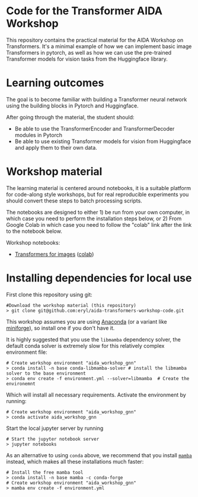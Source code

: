Code for the Transformer AIDA Workshop
===================================================

This repository contains the practical material for the AIDA Workshop on Transformers. It's a minimal example of how we can implement basic image Transformers in pytorch, as well as how we can use the pre-trained Transformer models for vision tasks from the Huggingface library.

Learning outcomes
=================
The goal is to become familiar with building a Transformer neural network using the building blocks in Pytorch and Huggingface. 

After going  through the material, the student should:
 - Be able to use the TransformerEncoder and TransformerDecoder modules in Pytorch
 - Be able to use existing Transformer models for vision from Huggingface and apply them to their own data.


Workshop material
=================

The learning material is centered around notebooks, it is a suitable platform for code-along style workshops, but for real reproducible experiments you should convert these steps to batch processing scripts.

The notebooks are designed to either 1) be run from your own computer, in which case you need to perform the installation steps below, or 2) From Google Colab in which case you need to follow the "colab" link after the link to the notebook below.

Workshop notebooks:
 - [Transformers for images](notebooks/transformers_for_images.ipynb) ([colab](https://colab.research.google.com/github/eryl/aida-transformers-workshop-code/blob/main/notebooks/transformers_for_images.ipynb))
 
Installing dependencies for local use
=====================================
First clone this repository using git:

```shell
#Download the workshop material (this repository)
> git clone git@github.com:eryl/aida-transformers-workshop-code.git
```
This workshop assumes you are using [Anaconda](https://www.anaconda.com/) (or a variant like [miniforge](https://github.com/conda-forge/miniforge)), so install one if you don't have it. 

It is highly suggested that you use the `libmamba` dependency solver, the default conda solver is extremely slow for this relatively complex environment file:

```shell
# Create workshop environment "aida_workshop_gnn"
> conda install -n base conda-libmamba-solver # install the libmamba solver to the base environment
> conda env create -f environment.yml --solver=libmamba  # Create the environemnt
```

Which will install all necessary requirements. Activate the environment by running:
```shell
# Create workshop environment "aida_workshop_gnn"
> conda activate aida_workshop_gnn
```

Start the local jupyter server by running
```shell
# Start the jupyter notebook server
> jupyter notebooks
```

As an alternative to using `conda` above, we recommend that you install [`mamba`](https://github.com/mamba-org/mamba) instead, which makes all these installations much faster:

```shell
# Install the free mamba tool
> conda install -n base mamba -c conda-forge
# Create workshop environment "aida_workshop_gnn"
> mamba env create -f environment.yml
```
